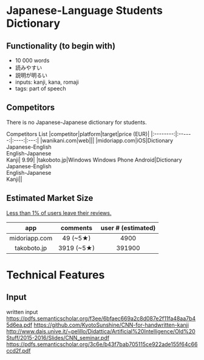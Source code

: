 # Japanese-Language Students Dictionary

## Functionality (to begin with)
* 10 000 words
* 読みやすい
* 説明が明るい
* inputs: kanji, kana, romaji
* tags: part of speech

## Competitors
There is no Japanese-Japanese dictionary for students.

Competitors List
|competitor|platform|target|price (EUR)|
|:--------:|:------:|:----:|:---:|
|wanikani.com|web|||
|midoriapp.com|iOS|Dictionary</br>Japanese-English</br>English-Japanese</br>Kanji| 9.99|
|takoboto.jp|Windows Windows Phone Android|Dictionary</br>Japanese-English</br>English-Japanese</br>Kanji||

## Estimated Market Size

[Less than 1% of users leave their reviews.](https://www.quora.com/What-percentage-of-iPhone-app-users-leave-reviews-in-the-App-Store)

|app|comments|user # (estimated)|
|:-:|:------:|:----------------:|
|midoriapp.com|49 (~5★)|4900|
|takoboto.jp|3919 (~5★)|391900|

# Technical Features
## Input
written input
https://pdfs.semanticscholar.org/f3ee/6bfaec669a2c8d087e2f11fa48aa7b45d6ea.pdf
https://github.com/KyotoSunshine/CNN-for-handwritten-kanji
http://www.dais.unive.it/~pelillo/Didattica/Artificial%20Intelligence/Old%20Stuff/2015-2016/Slides/CNN_seminar.pdf
https://pdfs.semanticscholar.org/3c6e/b43f7bab705115ce922ade155f64c66ccd2f.pdf

